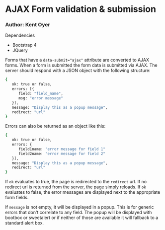 # AJAX Form validation & submission
### Author: Kent Oyer
Dependencies
- Bootstrap 4
- JQuery

Forms that have a `data-submit="ajax"` attribute are converted to AJAX forms. When a form is submitted the form data is submitted via AJAX. 
The server should respond with a JSON object with the following structure:
 
```sh
{
   ok: true or false,           
   errors: [{
      field: "field_name",
      msg: "error message"
   }],
   message: "Display this as a popup message",
   redirect: "url"
}
```

Errors can also be returned as an object like this:

```sh
{
   ok: true or false,           
   errors: {
      field1name: "error message for field 1"
      field2name: "error message for field 2"
   }],
   message: "Display this as a popup message",
   redirect: "url"
}
```

If `ok` evaluates to true, the page is redirected to the `redirect` url. If no redirect url is returned from the server, the page simply reloads. If `ok` evaluates to false, the error messages are displayed next to the appropriate form fields.

If `message` is not empty, it will be displayed in a popup. This is for generic errors that don't correlate to any field. The popup will be displayed with bootbox or sweetalert or if neither of those are available it will fallback to a standard alert box.
